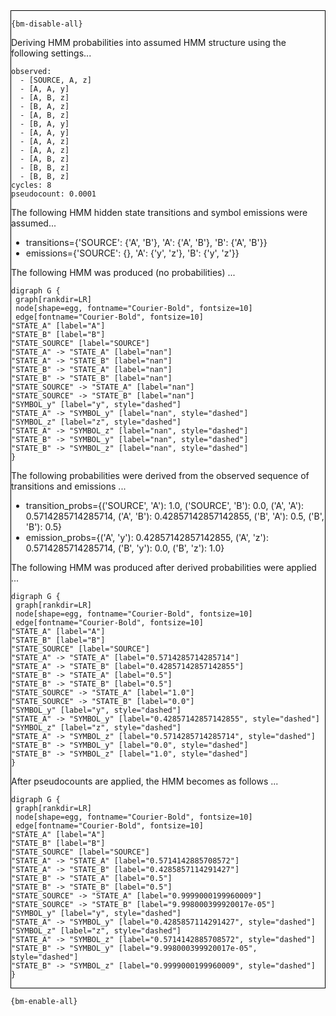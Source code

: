<div style="border:1px solid black;">

`{bm-disable-all}`

Deriving HMM probabilities into assumed HMM structure using the following settings...

```
observed:
  - [SOURCE, A, z]
  - [A, A, y]
  - [A, B, z]
  - [B, A, z]
  - [A, B, z]
  - [B, A, y]
  - [A, A, y]
  - [A, A, z]
  - [A, A, z]
  - [A, B, z]
  - [B, B, z]
  - [B, B, z]
cycles: 8
pseudocount: 0.0001

```

The following HMM hidden state transitions and symbol emissions were assumed...

 * transitions={'SOURCE': {'A', 'B'}, 'A': {'A', 'B'}, 'B': {'A', 'B'}}
 * emissions={'SOURCE': {}, 'A': {'y', 'z'}, 'B': {'y', 'z'}}

The following HMM was produced (no probabilities) ...

```{dot}
digraph G {
 graph[rankdir=LR]
 node[shape=egg, fontname="Courier-Bold", fontsize=10]
 edge[fontname="Courier-Bold", fontsize=10]
"STATE_A" [label="A"]
"STATE_B" [label="B"]
"STATE_SOURCE" [label="SOURCE"]
"STATE_A" -> "STATE_A" [label="nan"]
"STATE_A" -> "STATE_B" [label="nan"]
"STATE_B" -> "STATE_A" [label="nan"]
"STATE_B" -> "STATE_B" [label="nan"]
"STATE_SOURCE" -> "STATE_A" [label="nan"]
"STATE_SOURCE" -> "STATE_B" [label="nan"]
"SYMBOL_y" [label="y", style="dashed"]
"STATE_A" -> "SYMBOL_y" [label="nan", style="dashed"]
"SYMBOL_z" [label="z", style="dashed"]
"STATE_A" -> "SYMBOL_z" [label="nan", style="dashed"]
"STATE_B" -> "SYMBOL_y" [label="nan", style="dashed"]
"STATE_B" -> "SYMBOL_z" [label="nan", style="dashed"]
}
```

The following probabilities were derived from the observed sequence of transitions and emissions ...

 * transition_probs={('SOURCE', 'A'): 1.0, ('SOURCE', 'B'): 0.0, ('A', 'A'): 0.5714285714285714, ('A', 'B'): 0.42857142857142855, ('B', 'A'): 0.5, ('B', 'B'): 0.5}
 * emission_probs={('A', 'y'): 0.42857142857142855, ('A', 'z'): 0.5714285714285714, ('B', 'y'): 0.0, ('B', 'z'): 1.0}

The following HMM was produced after derived probabilities were applied ...

```{dot}
digraph G {
 graph[rankdir=LR]
 node[shape=egg, fontname="Courier-Bold", fontsize=10]
 edge[fontname="Courier-Bold", fontsize=10]
"STATE_A" [label="A"]
"STATE_B" [label="B"]
"STATE_SOURCE" [label="SOURCE"]
"STATE_A" -> "STATE_A" [label="0.5714285714285714"]
"STATE_A" -> "STATE_B" [label="0.42857142857142855"]
"STATE_B" -> "STATE_A" [label="0.5"]
"STATE_B" -> "STATE_B" [label="0.5"]
"STATE_SOURCE" -> "STATE_A" [label="1.0"]
"STATE_SOURCE" -> "STATE_B" [label="0.0"]
"SYMBOL_y" [label="y", style="dashed"]
"STATE_A" -> "SYMBOL_y" [label="0.42857142857142855", style="dashed"]
"SYMBOL_z" [label="z", style="dashed"]
"STATE_A" -> "SYMBOL_z" [label="0.5714285714285714", style="dashed"]
"STATE_B" -> "SYMBOL_y" [label="0.0", style="dashed"]
"STATE_B" -> "SYMBOL_z" [label="1.0", style="dashed"]
}
```

After pseudocounts are applied, the HMM becomes as follows ...

```{dot}
digraph G {
 graph[rankdir=LR]
 node[shape=egg, fontname="Courier-Bold", fontsize=10]
 edge[fontname="Courier-Bold", fontsize=10]
"STATE_A" [label="A"]
"STATE_B" [label="B"]
"STATE_SOURCE" [label="SOURCE"]
"STATE_A" -> "STATE_A" [label="0.5714142885708572"]
"STATE_A" -> "STATE_B" [label="0.4285857114291427"]
"STATE_B" -> "STATE_A" [label="0.5"]
"STATE_B" -> "STATE_B" [label="0.5"]
"STATE_SOURCE" -> "STATE_A" [label="0.9999000199960009"]
"STATE_SOURCE" -> "STATE_B" [label="9.998000399920017e-05"]
"SYMBOL_y" [label="y", style="dashed"]
"STATE_A" -> "SYMBOL_y" [label="0.4285857114291427", style="dashed"]
"SYMBOL_z" [label="z", style="dashed"]
"STATE_A" -> "SYMBOL_z" [label="0.5714142885708572", style="dashed"]
"STATE_B" -> "SYMBOL_y" [label="9.998000399920017e-05", style="dashed"]
"STATE_B" -> "SYMBOL_z" [label="0.9999000199960009", style="dashed"]
}
```

</div>

`{bm-enable-all}`

